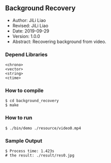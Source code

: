 ## Background Recovery

- Author: JiLi Liao
- Revised: JiLi Liao
- Date: 2019-09-29
- Version: 1.0.0
- Abstract: Recovering background from video.

### Depend Libraries
```
<chrono>
<vector>
<string>
<ctime>
```

### How to compile
``` shell
$ cd background_recovery
$ make
```

### How to run
``` shell
$ ./bin/demo ./resource/video0.mp4
```

### Sample Output
``` shell
$ Process time: 1.423s
# the result: ./result/res0.jpg
```

